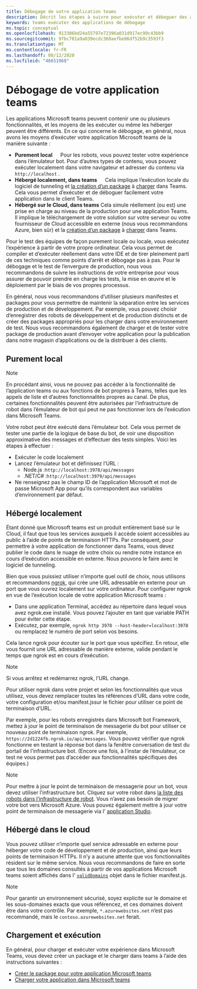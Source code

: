 ```yaml
---
title: Débogage de votre application teams
description: Décrit les étapes à suivre pour exécuter et déboguer des applications Microsoft teams
keywords: teams exécuter des applications de débogage
ms.topic: conceptual
ms.openlocfilehash: 913306bd24a55797e72396a031d917ec99c43bb9
ms.sourcegitcommit: 9fbc701a9a039ecdc360aefbe86df52b9c3593f3
ms.translationtype: MT
ms.contentlocale: fr-FR
ms.lasthandoff: 08/12/2020
ms.locfileid: "46651968"
---
```

# <a name="debugging-your-teams-app"></a>Débogage de votre application teams

Les applications Microsoft teams peuvent contenir une ou plusieurs fonctionnalités, et les moyens de les exécuter ou même les héberger peuvent être différents. En ce qui concerne le débogage, en général, nous avons les moyens d’exécuter votre application Microsoft teams de la manière suivante :

* **Purement local** &emsp; Pour les robots, vous pouvez tester votre expérience dans l’émulateur bot. Pour d’autres types de contenu, vous pouvez exécuter localement dans votre navigateur et adresser du contenu via `http://localhost` .
* **Hébergé localement, dans teams** &emsp; Cela implique l’exécution locale du logiciel de tunneling et [la création d’un package](~/concepts/build-and-test/apps-package.md) à [charger](~/concepts/deploy-and-publish/apps-upload.md) dans Teams. Cela vous permet d’exécuter et de déboguer facilement votre application dans le client Teams.
* **Hébergé sur le Cloud, dans teams** Cela simule réellement (ou est) une prise en charge au niveau de la production pour une application Teams. Il implique le téléchargement de votre solution sur votre serveur ou votre fournisseur de Cloud accessible en externe (nous vous recommandons Azure, bien sûr) et la [création d’un package](~/concepts/build-and-test/apps-package.md) à [charger](~/concepts/deploy-and-publish/apps-upload.md) dans Teams.

Pour le test des équipes de façon purement locale ou locale, vous exécutez l’expérience à partir de votre propre ordinateur. Cela vous permet de compiler et d’exécuter réellement dans votre IDE et de tirer pleinement parti de ces techniques comme points d’arrêt et débogage pas à pas. Pour le débogage et le test de l’envergure de production, nous vous recommandons de suivre les instructions de votre entreprise pour vous assurer de pouvoir prendre en charge les tests, la mise en œuvre et le déploiement par le biais de vos propres processus.

En général, nous vous recommandons d’utiliser plusieurs manifestes et packages pour vous permettre de maintenir la séparation entre les services de production et de développement. Par exemple, vous pouvez choisir d’enregistrer des robots de développement et de production distincts et de créer des packages appropriés pour les charger dans votre environnement de test. Nous vous recommandons également de charger et de tester votre package de production avant d’envoyer votre application pour la publication dans notre magasin d’applications ou de la distribuer à des clients.

## <a name="purely-local"></a>Purement local

> [!NOTE]
> En procédant ainsi, vous ne pouvez pas accéder à la fonctionnalité de l’application teams ou aux fonctions de bot propres à Teams, telles que les appels de liste et d’autres fonctionnalités propres au canal. De plus, certaines fonctionnalités peuvent être autorisées par l’infrastructure de robot dans l’émulateur de bot qui peut ne pas fonctionner lors de l’exécution dans Microsoft Teams.

Votre robot peut être exécuté dans l’émulateur bot. Cela vous permet de tester une partie de la logique de base du bot, de voir une disposition approximative des messages et d’effectuer des tests simples. Voici les étapes à effectuer :

* Exécuter le code localement
* Lancez l’émulateur bot et définissez l’URL :
  * Node.js :`http://localhost:3978/api/messages`
  * .NET/C# :`http://localhost:3979/api/messages`
* Ne renseignez pas le champ ID de l’application Microsoft et mot de passe Microsoft App pour qu’ils correspondent aux variables d’environnement par défaut.

## <a name="locally-hosted"></a>Hébergé localement

Étant donné que Microsoft teams est un produit entièrement basé sur le Cloud, il faut que tous les services auxquels il accède soient accessibles au public à l’aide de points de terminaison HTTPs. Par conséquent, pour permettre à votre application de fonctionner dans Teams, vous devez publier le code dans le nuage de votre choix ou rendre notre instance en cours d’exécution accessible en externe. Nous pouvons le faire avec le logiciel de tunneling.

Bien que vous puissiez utiliser n’importe quel outil de choix, nous utilisons et recommandons [ngrok](https://ngrok.com/download), qui crée une URL adressable en externe pour un port que vous ouvrez localement sur votre ordinateur. Pour configurer ngrok en vue de l’exécution locale de votre application Microsoft teams :

* Dans une application Terminal, accédez au répertoire dans lequel vous avez ngrok.exe installé. Vous pouvez l’ajouter en tant que variable PATH pour éviter cette étape.
* Exécutez, par exemple, `ngrok http 3978 --host-header=localhost:3978` ou remplacez le numéro de port selon vos besoins.

Cela lance ngrok pour écouter sur le port que vous spécifiez. En retour, elle vous fournit une URL adressable de manière externe, valide pendant le temps que ngrok est en cours d’exécution.

> [!NOTE]
> Si vous arrêtez et redémarrez ngrok, l’URL change.

Pour utiliser ngrok dans votre projet et selon les fonctionnalités que vous utilisez, vous devez remplacer toutes les références d’URL dans votre code, votre configuration et/ou manifest.jssur le fichier pour utiliser ce point de terminaison d’URL.

Par exemple, pour les robots enregistrés dans Microsoft bot Framework, mettez à jour le point de terminaison de messagerie du bot pour utiliser ce nouveau point de terminaison ngrok. Par exemple, `https://2d1224fb.ngrok.io/api/messages`. Vous pouvez vérifier que ngrok fonctionne en testant la réponse bot dans la fenêtre conversation de test du portail de l’infrastructure bot. (Encore une fois, à l’instar de l’émulateur, ce test ne vous permet pas d’accéder aux fonctionnalités spécifiques des équipes.)

> [!NOTE]
> Pour mettre à jour le point de terminaison de messagerie pour un bot, vous devez utiliser l’infrastructure bot. Cliquez sur votre robot dans [la liste des robots dans l’infrastructure de robot](https://dev.botframework.com/bots). Vous n’avez pas besoin de migrer votre bot vers Microsoft Azure. Vous pouvez également mettre à jour votre point de terminaison de messagerie via l' [application Studio](~/concepts/build-and-test/app-studio-overview.md).

## <a name="cloud-hosted"></a>Hébergé dans le cloud

Vous pouvez utiliser n’importe quel service adressable en externe pour héberger votre code de développement et de production, ainsi que leurs points de terminaison HTTPs. Il n’y a aucune attente que vos fonctionnalités résident sur le même service. Nous vous recommandons de faire en sorte que tous les domaines consultés à partir de vos applications Microsoft teams soient affichés dans l' [`validDomains`](~/resources/schema/manifest-schema.md#validdomains) objet dans le fichier manifest.js.

> [!NOTE]
> Pour garantir un environnement sécurisé, soyez explicite sur le domaine et les sous-domaines exacts que vous référencez, et ces domaines doivent être dans votre contrôle. Par exemple, `*.azurewebsites.net` n’est pas recommandé, mais le `contoso.azurewebsites.net` ferait.

## <a name="loading-and-running"></a>Chargement et exécution

En général, pour charger et exécuter votre expérience dans Microsoft Teams, vous devez créer un package et le charger dans teams à l’aide des instructions suivantes :

* [Créer le package pour votre application Microsoft teams](~/concepts/build-and-test/apps-package.md)
* [Charger votre application dans Microsoft teams](~/concepts/deploy-and-publish/apps-upload.md)
